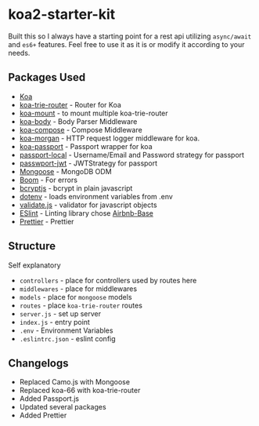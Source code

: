 # koa2-starter-kit

Built this so I always have a starting point for a rest api utilizing `async/await` and `es6+` features. Feel free to use it as it is or modify it according to your needs.

## Packages Used

-   [Koa](https://github.com/koajs/koa)
-   [koa-trie-router](https://github.com/koajs/trie-router) - Router for Koa
-   [koa-mount](https://github.com/koajs/mount) - to mount multiple koa-trie-router
-   [koa-body](https://github.com/dlau/koa-body) - Body Parser Middleware
-   [koa-compose](https://github.com/koajs/compose) - Compose Middleware
-   [koa-morgan](https://github.com/koa-modules/morgan) - HTTP request logger middleware for koa.
-   [koa-passport](https://github.com/rkusa/koa-passport) - Passport wrapper for koa
-   [passport-local](http://www.passportjs.org/packages/passport-local/) - Username/Email and Password strategy for passport
-   [passwport-jwt](http://www.passportjs.org/packages/passport-jwt/) - JWTStrategy for passport
-   [Mongoose](https://github.com/Automattic/mongoose) - MongoDB ODM
-   [Boom](https://github.com/hapijs/boom) - For errors
-   [bcryptjs](https://github.com/dcodeIO/bcrypt.js) - bcrypt in plain javascript
-   [dotenv](https://github.com/motdotla/dotenv) - loads environment variables from .env
-   [validate.js](https://github.com/ansman/validate.js) - validator for javascript objects
-   [ESlint](https://eslint.org) - Linting library chose [Airbnb-Base](https://github.com/airbnb/javascript)
-   [Prettier](https://prettier.io) - Prettier

## Structure

Self explanatory

-   `controllers` - place for controllers used by routes here
-   `middlewares` - place for middlewares
-   `models` - place for `mongoose` models
-   `routes` - place `koa-trie-router` routes
-   `server.js` - set up server
-   `index.js` - entry point
-   `.env` - Environment Variables
-   `.eslintrc.json` - eslint config

## Changelogs

-   Replaced Camo.js with Mongoose
-   Replaced koa-66 with koa-trie-router
-   Added Passport.js
-   Updated several packages
-   Added Prettier
